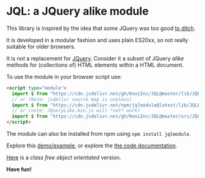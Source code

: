 # JQL: a JQuery alike module

This library is inspired by the idea that some JQuery was too good 
[to ditch](http://youmightnotneedjquery.com/).

It is developed in a modular fashion and uses plain ES20xx, so not really suitable for older browsers.

It is *not* a replacement for [JQuery](https://github.com/jquery/jquery). 
Consider it a subset of JQuery <i>alike</i> methods for (collections of) HTML elements within a HTML document. 

To use the module in your browser script use:

```html
<script type="module">
  import $ from "https://cdn.jsdelivr.net/gh/KooiInc/JQL@master/lib/JQLBundle.js";
  // or (Note: jsdelivr source map is useless)
  import $ from "https://cdn.jsdelivr.net/npm/jqlmodule@latest/lib/JQLBundle.min.js";
  // or (note: JQueryLike.min.js will *not* work)
  import $ from "https://cdn.jsdelivr.net/gh/KooiInc/JQL@master/src/JQueryLike.js";
</script>
```

The module can also be installed from npm using `npm install jqlmodule`.

Explore this <a href="https://kooi.dev/JQLDemo/" target="_blank">demo/example</a>, 
or explore the <a href="https://kooiinc.github.io/JQLDoc" target="_blank">the code documentation</a>.

[Here](https://github.com/KooiInc/JQLClassFree) is a *class free object orientated* version.

**Have fun!**
